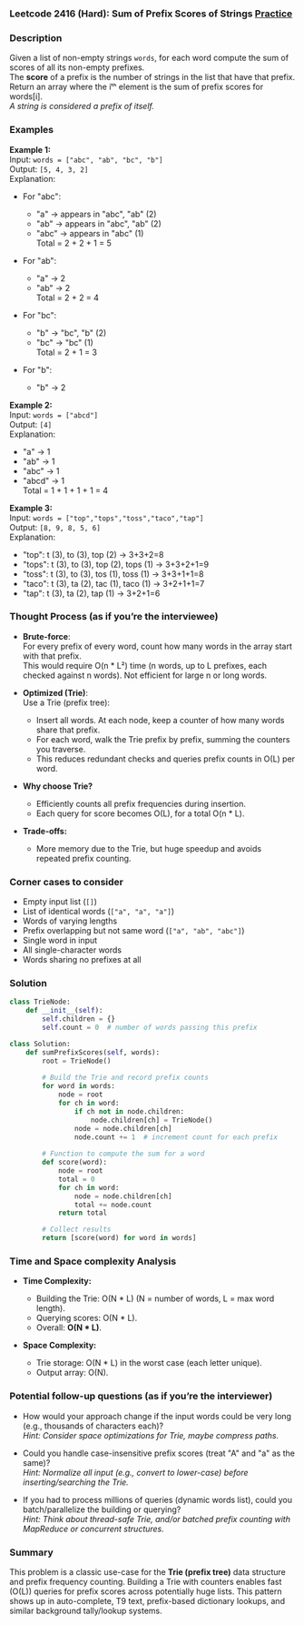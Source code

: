 ### Leetcode 2416 (Hard): Sum of Prefix Scores of Strings [Practice](https://leetcode.com/problems/sum-of-prefix-scores-of-strings)

### Description  
Given a list of non-empty strings `words`, for each word compute the sum of scores of all its non-empty prefixes.  
The **score** of a prefix is the number of strings in the list that have that prefix.  
Return an array where the iᵗʰ element is the sum of prefix scores for words[i].  
*A string is considered a prefix of itself.*

### Examples  

**Example 1:**  
Input: `words = ["abc", "ab", "bc", "b"]`  
Output: `[5, 4, 3, 2]`  
Explanation:  
- For "abc":  
  - "a" → appears in "abc", "ab" (2)
  - "ab" → appears in "abc", "ab" (2)
  - "abc" → appears in "abc" (1)  
  Total = 2 + 2 + 1 = 5

- For "ab":  
  - "a" → 2
  - "ab" → 2  
  Total = 2 + 2 = 4

- For "bc":  
  - "b" → "bc", "b" (2)
  - "bc" → "bc" (1)  
  Total = 2 + 1 = 3

- For "b":  
  - "b" → 2

**Example 2:**  
Input: `words = ["abcd"]`  
Output: `[4]`  
Explanation:  
- "a" → 1  
- "ab" → 1  
- "abc" → 1  
- "abcd" → 1  
Total = 1 + 1 + 1 + 1 = 4

**Example 3:**  
Input: `words = ["top","tops","toss","taco","tap"]`  
Output: `[8, 9, 8, 5, 6]`  
Explanation:  
- "top": t (3), to (3), top (2) → 3+3+2=8  
- "tops": t (3), to (3), top (2), tops (1) → 3+3+2+1=9  
- "toss": t (3), to (3), tos (1), toss (1) → 3+3+1+1=8  
- "taco": t (3), ta (2), tac (1), taco (1) → 3+2+1+1=7  
- "tap": t (3), ta (2), tap (1) → 3+2+1=6  


### Thought Process (as if you’re the interviewee)  

- **Brute-force**:  
  For every prefix of every word, count how many words in the array start with that prefix.  
  This would require O(n \* L²) time (n words, up to L prefixes, each checked against n words).
  Not efficient for large n or long words.

- **Optimized (Trie)**:  
  Use a Trie (prefix tree):
  - Insert all words. At each node, keep a counter of how many words share that prefix.
  - For each word, walk the Trie prefix by prefix, summing the counters you traverse.
  - This reduces redundant checks and queries prefix counts in O(L) per word.

- **Why choose Trie?**
  - Efficiently counts all prefix frequencies during insertion.
  - Each query for score becomes O(L), for a total O(n \* L).

- **Trade-offs:**
  - More memory due to the Trie, but huge speedup and avoids repeated prefix counting.


### Corner cases to consider  
- Empty input list (`[]`)  
- List of identical words (`["a", "a", "a"]`)  
- Words of varying lengths  
- Prefix overlapping but not same word (`["a", "ab", "abc"]`)  
- Single word in input  
- All single-character words  
- Words sharing no prefixes at all


### Solution

```python
class TrieNode:
    def __init__(self):
        self.children = {}
        self.count = 0  # number of words passing this prefix

class Solution:
    def sumPrefixScores(self, words):
        root = TrieNode()
        
        # Build the Trie and record prefix counts
        for word in words:
            node = root
            for ch in word:
                if ch not in node.children:
                    node.children[ch] = TrieNode()
                node = node.children[ch]
                node.count += 1  # increment count for each prefix
        
        # Function to compute the sum for a word
        def score(word):
            node = root
            total = 0
            for ch in word:
                node = node.children[ch]
                total += node.count
            return total

        # Collect results
        return [score(word) for word in words]
```

### Time and Space complexity Analysis  

- **Time Complexity:**  
  - Building the Trie: O(N \* L) (N = number of words, L = max word length).
  - Querying scores: O(N \* L).
  - Overall: **O(N \* L)**.

- **Space Complexity:**  
  - Trie storage: O(N \* L) in the worst case (each letter unique).
  - Output array: O(N).


### Potential follow-up questions (as if you’re the interviewer)  

- How would your approach change if the input words could be very long (e.g., thousands of characters each)?  
  *Hint: Consider space optimizations for Trie, maybe compress paths.*

- Could you handle case-insensitive prefix scores (treat "A" and "a" as the same)?  
  *Hint: Normalize all input (e.g., convert to lower-case) before inserting/searching the Trie.*

- If you had to process millions of queries (dynamic words list), could you batch/parallelize the building or querying?  
  *Hint: Think about thread-safe Trie, and/or batched prefix counting with MapReduce or concurrent structures.*

### Summary
This problem is a classic use-case for the **Trie (prefix tree)** data structure and prefix frequency counting. Building a Trie with counters enables fast (O(L)) queries for prefix scores across potentially huge lists. This pattern shows up in auto-complete, T9 text, prefix-based dictionary lookups, and similar background tally/lookup systems.